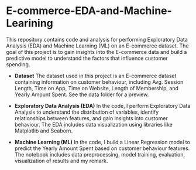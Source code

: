 # E-commerce-EDA-and-Machine-Learining

This repository contains code and analysis for performing Exploratory Data Analysis (EDA) and Machine Learning (ML) on an E-commerce dataset.
The goal of this project is to gain insights into the E-commerce data and build a predictive model to understand the factors that influence customer spending.

+ **Dataset**
The dataset used in this project is an E-commerce dataset containing information on customer behaviour,
including Avg. Session Length, Time on App, Time on Website, Length of Membership, and Yearly Amount Spent. See the data folder for a preview.

+ **Exploratory Data Analysis (EDA)**
In the code, I perform Exploratory Data Analysis to understand the distribution of variables, identify relationships between features, and gain insights into customer behaviour. 
The EDA includes data visualization using libraries like Matplotlib and Seaborn.

+ **Machine Learning (ML)**
In the code, I build a Linear Regression model to predict the Yearly Amount Spent based on customer behaviour features.
The notebook includes data preprocessing, model training, evaluation, visualization of results and my remark.
